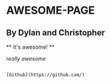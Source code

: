 # AWESOME-PAGE
## By Dylan and Christopher

** It's awesome! **

_really awesome_

~~~~awesome code block~~~~

[Github](https://github.com/)

